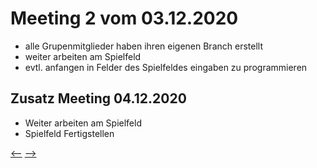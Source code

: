 # Meeting 2 vom 03.12.2020

- alle Grupenmitglieder haben ihren eigenen Branch erstellt
- weiter arbeiten am Spielfeld
- evtl. anfangen in Felder des Spielfeldes eingaben zu programmieren


## Zusatz Meeting 04.12.2020

- Weiter arbeiten am Spielfeld
- Spielfeld Fertigstellen

[<--](README.md) [-->](Meeting3.md)
